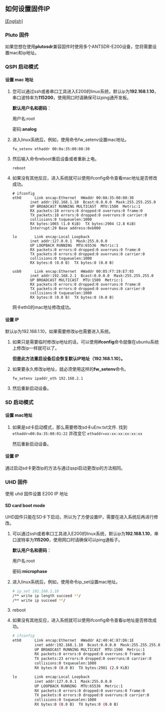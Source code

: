 ## 如何设置固件IP 
[[English]](../../../../device_and_usage_manual/ANTSDR_E_Series_Module/ANTSDR_E200_Reference_Manual/set_the_iio_firmware_ip.html)

### Pluto 固件

如果您想在使用**plutosdr**兼容固件时使用多个ANTSDR-E200设备，您将需要设置mac和ip地址。

### QSPI 启动模式
#### 设置 mac 地址
1. 
    您可以通过ssh或者串口工具进入E200的linux系统，默认ip为**192.168.1.10**，串口波特率为**115200**，使用网口时请确保可以ping通开发板。

    **默认用户名和密码**：
    
    用户名:root 
    
    密码:**analog**

2. 
    进入linux系统后，例如，使用命令fw_setenv设置mac地址。

    ```
    fw_setenv ethaddr 00:0a:35:00:08:30
    ```

3. 
    然后输入命令reboot重启设备或者重新上电。
    ```
    reboot
    ```

4. 
    如果没有其他反应，进入系统就可以使用ifconfig命令查看mac地址是否修改成功。

    ```
    # ifconfig 
    eth0      Link encap:Ethernet  HWaddr 00:0A:35:00:08:30  
            inet addr:192.168.1.10  Bcast:0.0.0.0  Mask:255.255.255.0
            UP BROADCAST RUNNING MULTICAST  MTU:1500  Metric:1
            RX packets:10 errors:0 dropped:0 overruns:0 frame:0
            TX packets:18 errors:0 dropped:0 overruns:0 carrier:0
            collisions:0 txqueuelen:1000 
            RX bytes:1065 (1.0 KiB)  TX bytes:2904 (2.8 KiB)
            Interrupt:29 Base address:0xb000 
    
    lo        Link encap:Local Loopback  
            inet addr:127.0.0.1  Mask:255.0.0.0
            UP LOOPBACK RUNNING  MTU:65536  Metric:1
            RX packets:0 errors:0 dropped:0 overruns:0 frame:0
            TX packets:0 errors:0 dropped:0 overruns:0 carrier:0
            collisions:0 txqueuelen:1000 
            RX bytes:0 (0.0 B)  TX bytes:0 (0.0 B)
    
    usb0      Link encap:Ethernet  HWaddr 00:05:F7:19:E7:93  
            inet addr:192.168.2.1  Bcast:0.0.0.0  Mask:255.255.255.0
            UP BROADCAST MULTICAST  MTU:1500  Metric:1
            RX packets:0 errors:0 dropped:0 overruns:0 frame:0
            TX packets:0 errors:0 dropped:0 overruns:0 carrier:0
            collisions:0 txqueuelen:1000 
            RX bytes:0 (0.0 B)  TX bytes:0 (0.0 B)
    
    ```
    网卡eth0的mac地址修改成功。

#### 设置 IP

默认ip为192.168.1.10，如果需要修改ip也需要进入系统。

1. 
    如果只是需要临时修改ip地址的话，可以使用**ifconfig**命令就像在ubuntu系统上修改ip一样就可以了。

    **但是此方法重启设备后会恢复默认IP地址（192.168.1.10）。**

2. 
    如果要永久修改ip地址，就必须使用这样的**fw_setenv**命令。
    ```
    fw_setenv ipaddr_eth 192.168.2.1
    ```

3. 
    然后重新启动设备。


### SD 启动模式
#### 设置 mac地址
1. 
    如果是sd卡启动模式，那么需要修改sd卡uEnv.txt文件. 找到 ```ethaddr=00:0a:35:00:01:22``` 并改变它 ```ethaddr=xx:xx:xx:xx:xx:xx```

    然后重新启动设备。


#### 设置 IP

通过启动sd卡更改ip的方法与通过qspi启动更改ip的方法相同。


### UHD 固件

使用 uhd 固件设置 E200 IP 地址

#### SD card boot mode

UHD固件只能在SD卡下启动，所以为了方便设置IP，需要在进入系统后再进行修改。

1. 可以通过ssh或者串口工具进入E200的linux系统，默认ip为**192.168.1.10**，串口波特率为**115200**，使用网口时请确保可以ping通板子。

   **默认用户名和密码**：

   用户名:root 

   密码:**microphase**

2. 进入linux系统后，例如，使用命令ip_set设置mac地址。

   ```sh
   # ip_set 192.168.1.10
   /** write ip length succeed **/
   /** write ip succeed **/
   ```

3. reboot

4. 如果没有其他反应，进入系统就可以使用ifconfig命令查看ip地址是否修改成功。

   ```sh
   # ifconfig 
   eth0      Link encap:Ethernet  HWaddr A2:40:4C:87:D6:1E  
             inet addr:192.168.1.10  Bcast:0.0.0.0  Mask:255.255.255.0
             UP BROADCAST RUNNING MULTICAST  MTU:1500  Metric:1
             RX packets:0 errors:0 dropped:0 overruns:0 frame:0
             TX packets:23 errors:0 dropped:0 overruns:0 carrier:0
             collisions:0 txqueuelen:1000 
             RX bytes:0 (0.0 B)  TX bytes:2981 (2.9 KiB)
   
   lo        Link encap:Local Loopback  
             inet addr:127.0.0.1  Mask:255.0.0.0
             UP LOOPBACK RUNNING  MTU:65536  Metric:1
             RX packets:0 errors:0 dropped:0 overruns:0 frame:0
             TX packets:0 errors:0 dropped:0 overruns:0 carrier:0
             collisions:0 txqueuelen:1000 
             RX bytes:0 (0.0 B)  TX bytes:0 (0.0 B)
   
   ```